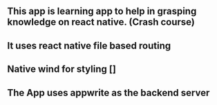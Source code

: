 ## This app is learning app to help in grasping knowledge on react native. (Crash course)
## It uses react native file based routing
## Native wind for styling []

## The App uses appwrite as the backend server